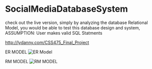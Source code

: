 # SocialMediaDatabaseSystem
check out the live version, simply by analyzing the database Relational Model, you would be able to test this database design and system, 
ASSUMPTION: User makes valid SQL Statments

http://lydanny.com/CSS475_Final_Project

ER MODEL
![ER Model](http://i.imgur.com/NoMKjBz.jpg "the ER Model")

RM MODEL
![RM MODEL](http://i.imgur.com/fVnv1vd.jpg)
